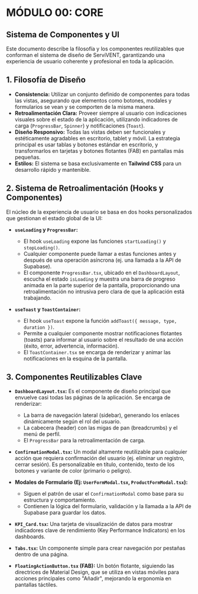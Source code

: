 # MÓDULO 00: CORE
## Sistema de Componentes y UI

Este documento describe la filosofía y los componentes reutilizables que conforman el sistema de diseño de ServiVENT, garantizando una experiencia de usuario coherente y profesional en toda la aplicación.

## 1. Filosofía de Diseño

-   **Consistencia:** Utilizar un conjunto definido de componentes para todas las vistas, asegurando que elementos como botones, modales y formularios se vean y se comporten de la misma manera.
-   **Retroalimentación Clara:** Proveer siempre al usuario con indicaciones visuales sobre el estado de la aplicación, utilizando indicadores de carga (`ProgressBar`, `Spinner`) y notificaciones (`Toast`).
-   **Diseño Responsivo:** Todas las vistas deben ser funcionales y estéticamente agradables en escritorio, tablet y móvil. La estrategia principal es usar tablas y botones estándar en escritorio, y transformarlos en tarjetas y botones flotantes (FAB) en pantallas más pequeñas.
-   **Estilos:** El sistema se basa exclusivamente en **Tailwind CSS** para un desarrollo rápido y mantenible.

## 2. Sistema de Retroalimentación (Hooks y Componentes)

El núcleo de la experiencia de usuario se basa en dos hooks personalizados que gestionan el estado global de la UI:

-   **`useLoading` y `ProgressBar`:**
    -   El hook `useLoading` expone las funciones `startLoading()` y `stopLoading()`.
    -   Cualquier componente puede llamar a estas funciones antes y después de una operación asíncrona (ej. una llamada a la API de Supabase).
    -   El componente `ProgressBar.tsx`, ubicado en el `DashboardLayout`, escucha el estado `isLoading` y muestra una barra de progreso animada en la parte superior de la pantalla, proporcionando una retroalimentación no intrusiva pero clara de que la aplicación está trabajando.

-   **`useToast` y `ToastContainer`:**
    -   El hook `useToast` expone la función `addToast({ message, type, duration })`.
    -   Permite a cualquier componente mostrar notificaciones flotantes (toasts) para informar al usuario sobre el resultado de una acción (éxito, error, advertencia, información).
    -   El `ToastContainer.tsx` se encarga de renderizar y animar las notificaciones en la esquina de la pantalla.

## 3. Componentes Reutilizables Clave

-   **`DashboardLayout.tsx`:** Es el componente de diseño principal que envuelve casi todas las páginas de la aplicación. Se encarga de renderizar:
    -   La barra de navegación lateral (sidebar), generando los enlaces dinámicamente según el rol del usuario.
    -   La cabecera (header) con las migas de pan (breadcrumbs) y el menú de perfil.
    -   El `ProgressBar` para la retroalimentación de carga.

-   **`ConfirmationModal.tsx`:** Un modal altamente reutilizable para cualquier acción que requiera confirmación del usuario (ej. eliminar un registro, cerrar sesión). Es personalizable en título, contenido, texto de los botones y variante de color (primario o peligro).

-   **Modales de Formulario (Ej: `UserFormModal.tsx`, `ProductFormModal.tsx`):**
    -   Siguen el patrón de usar el `ConfirmationModal` como base para su estructura y comportamiento.
    -   Contienen la lógica del formulario, validación y la llamada a la API de Supabase para guardar los datos.

-   **`KPI_Card.tsx`:** Una tarjeta de visualización de datos para mostrar indicadores clave de rendimiento (Key Performance Indicators) en los dashboards.

-   **`Tabs.tsx`:** Un componente simple para crear navegación por pestañas dentro de una página.

-   **`FloatingActionButton.tsx` (FAB):** Un botón flotante, siguiendo las directrices de Material Design, que se utiliza en vistas móviles para acciones principales como "Añadir", mejorando la ergonomía en pantallas táctiles.
